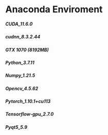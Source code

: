 # Anaconda Enviroment
##### CUDA_11.6.0
##### cudnn_8.3.2.44
##### GTX 1070 (8192MB)
##### Python_3.7.11
##### Numpy_1.21.5
##### Opencv_4.5.62
##### Pytorch_1.10.1+cu113
##### Tensorflow-gpu_2.7.0
##### Pyqt5_5.9

